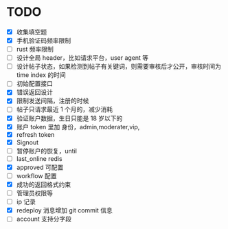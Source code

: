# TODO

- [x] 收集填空题
- [x] 手机验证码频率限制
- [ ] rust 频率限制
- [ ] 设计全局 header，比如请求平台，user agent 等
- [ ] 设计帖子状态，如果检测到帖子有关键词，则需要审核后才公开，审核时间为 time index 的时间
- [ ] 初始配置接口
- [x] 错误返回设计
- [x] 限制发送间隔，注册的时候
- [ ] 帖子只请求最近 1 个月的，减少消耗
- [x] 验证账户数据，生日只能是 18 岁以下的
- [x] 账户 token 里加 身份，admin,moderater,vip,
- [x] refresh token
- [x] Signout
- [ ] 暂停账户的恢复，until
- [ ] last_online redis
- [x] approved 可配置
- [ ] workflow 配置
- [x] 成功的返回格式约束
- [ ] 管理员权限等
- [ ] ip 记录
- [x] redeploy 消息增加 git commit 信息
- [ ] account 支持分字段
